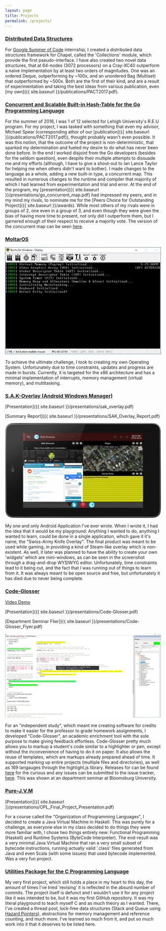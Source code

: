 ```yaml
---
layout: page
title: Projects
permalink: /projects/
---
```


### [Distributed Data Structures](https://github.com/LouisJenkinsCS/Distributed-Data-Structures)

For [Google Summer of Code](https://summerofcode.withgoogle.com/projects/#5363251622707200)
internship, I created a distributed data structures framework for Chapel, called the 'Collections'
module, which provide the first pseudo-interface. I have also created two
novel data structures, that at 64-nodes (3072 processors) on a Cray-XC40 outperform
a naive implementation by at least two orders of magnitudes. One was an ordered
Deque, outperforming by ~100x, and an unordered Bag (Multiset) that outperformed
by ~500x. Both are the first of their kind, and are a result of experimentation
and taking the best ideas from various publication, even [my own]({{ site.baseurl }}/publications/PACT2017.pdf).

### [Concurrent and Scalable Built-in Hash-Table for the Go Programming Language](https://github.com/LouisJenkinsCS/Go_With_Concurrent_Map_Builtin)

For the summer of 2016, I was 1 of 12 selected for Lehigh University's R.E.U program.
For my project, I was tasked with something that even my advisor, Michael Spear
(corresponding athor of our [publication]({{ site.baseurl }}/publications/PACT2017.pdf)),
thought probably wasn't even possible. It was this notion, that the outcome of the
project is non-deterministic, that sparked my determination and fueled my desire
to do what has never been done before. In the end I worked disjoint from the Go
developers (besides for the seldom question), even despite their multiple attempts
to dissuade me and my efforts (although, I have to give a shout-out to Ian Lance
Taylor for helping me when others didn't want to bother). I made changes to the
language as a whole, adding a new built-in type, a concurrent map. This resulted
in numerous changes to the runtime and compiler that majority of which I had learned
from experimentation and trial and error. At the end of the program, my [presentation]({{ site.baseurl }}/presentations/go_concurrent_map.pdf)
had impressed my peers, and in my mind my rivals, to nominate me for the
[Peers Choice for Outstanding Project]({{ site.baseurl }}/awards). While most others
of my rivals were in groups of 2, one even in a group of 3, and even though they were
given the bias of having more time to present, not only did I outperform them, but
I garnered enough of their respect to receive a majority vote. The version of the
concurrent map can be seen [here](https://github.com/LouisJenkinsCS/Go_With_Concurrent_Map_Builtin/blob/master/src/runtime/concurrent_map.go).


### [MoltarOS](https://github.com/LouisJenkinsCS/MoltarOS)

![Screenshot](https://raw.githubusercontent.com/LouisJenkinsCS/MoltarOS/master/multitasking.JPG)

To achieve the ultimate challenge, I took to creating my own Operating System.
Unfortunately due to time constraints, updates and progress are made in bursts.
Currently, it is targeted for the x86 architecture and has a minimal implementation
of interrupts, memory management (virtual memory), and multitasking.


### [S.A.K-Overlay (Android Windows Manager)](https://github.com/LouisJenkinsCS/S.A.K-Overlay)

[Presentation]({{ site.baseurl }}/presentations/sak_overlay.pdf)

[Summary Report]({{ site.baseurl }}/presentations/SAK_Overlay_Report.pdf)

![Screenshot](https://raw.githubusercontent.com/LouisJenkinsCS/S.A.K-Overlay/master/S.A.K-Overlay_Screenshot.png)

My one and only Android Application I've ever wrote. When I wrote it, I had the idea that it would be my playground:
Anything I wanted to do, anything I wanted to learn, could be done in a single application, which gave it it's name,
the "Swiss-Army Knife Overlay". The final product was meant to be used while gaming, in providing a kind of Steam-like
overlay which is non-existent. As well, it later was planned to have the ability to create your own 'widgets' which are
mini-windows, as can be seen in the screenshot through a drag-and-drop WYSIWYG editor. Unfortunately, time constraints
lead to it being cut, and the fact that I was running out of things to learn from it. It was always meant to be open source
and free, but unfortunately it has died due to never being complete.

### [Code-Glosser](https://github.com/LouisJenkinsCS/Code-Glosser)

[Video Demo](https://www.youtube.com/watch?v=FailmQ7r73s)

[Presentation]({{ site.baseurl }}/presentations/Code-Glosser.pdf)

[Department Seminar Flier]({{ site.baseurl }}/presentations/Code-Glosser_Flyer.pdf)

![Screenshot](https://raw.githubusercontent.com/LouisJenkinsCS/Code-Glosser/master/screenshots/CG_MoltarOS_C_Final.png)

For an "independent study", which meant me creating software for credits to make it easier for the professor to grade homework assignments,
I developed "Code-Glosser", an academic enrichment tool with the sole purpose to make giving feedback effortless. Code-Glosser pretty much allows
you to markup a student's code similar to a highlighter or pen, except without the inconvenience of having to do it on paper. It also allows the reuse
of templates, which are markups already prepared ahead of time. It supported marking up entire projects (multiple files and directories), as well as
169 langauges through the highlight.js library. Releases for can be found [here](https://github.com/LouisJenkinsCS/Code-Glosser/releases) for the curious
and any issues can be submitted to the issue tracker, [here](https://github.com/LouisJenkinsCS/Code-Glosser/issues). This was shown at an department seminar
at Bloomsburg University.

### [Pure-J.V.M](https://github.com/LouisJenkinsCS/Pure-JVM)



[Presentation]({{ site.baseurl }}/presentations/OPL_Final_Project_Presentation.pdf)

For a course called the "Organization of Programming Languages", I decided to create a Java Virtual Machine in Haskell.
This was purely for a challenge, as everyone else in my class decided to do things they were more familiar with, I chose two
things entirely new: Functional Programming (Haskell) and Runtime Systems (ByteCode Interpreter). The end-result was a very minimal
Java Virtual Machine that ran a very small subset of bytecode instructions, running actually valid '.class' files generated from Java and
even Scala (with some issues) that used bytecode implemented. Was a very fun project.

### [Utilities Package for the C Programming Language](https://github.com/LouisJenkinsCS/C_Utils)

My very first project, which still holds a place in my heart to this day, the amount of times I've tried 'revising' it is reflected in the absurd number of
commits. The project itself is defunct and I wouldn't use it for any project like it was intended to be, but it was my first GitHub repository. It was my
literal playground to teach myself C and as much theory as I wanted. There, I've created a thread pool, lock-free data structures (Stack and Queue using
[Hazard Pointers](http://web.cecs.pdx.edu/~walpole/class/cs510/papers/11.pdf)), abstractions for memory management and reference counting,
and much more. I've learned so much from it, and put so much work into it that it deserves to be listed here.
